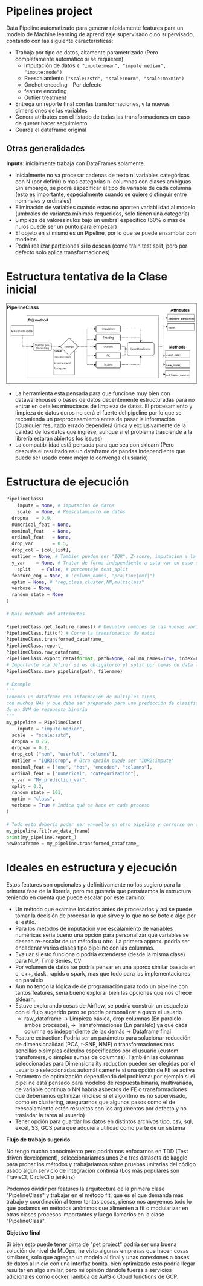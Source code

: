 # Pipelines project

Data Pipeline automatizado para  generar rápidamente features para un modelo de Machine learning de aprendizaje supervisado o no supervisado, contando con las siguiente características:

- Trabaja por tipo de datos, altamente parametrizado (Pero completamente automático si se requieren)
    - Imputación de datos ```( "impute:mean", "impute:median", "impute:mode")```
    - Reescalamiento ```("scale:zstd", "scale:norm", "scale:maxmin")```
    - Onehot encoding - Por defecto
    - feature encoding
    - Outlier treatment
- Entrega un reporte final con las transformaciones, y la nuevas dimensiones de las variables
- Genera atributos con el listado de todas las transformaciones en caso de querer hacer seguimiento
- Guarda el dataframe original

## Otras generalidades

**Inputs**: inicialmente trabaja con DataFrames solamente.

- Inicialmente no va procesar cadenas de texto ni  variables categóricas con N (por definir) o mas categorías ni columnas con clases ambiguas. Sin embargo, se podrá especificar el tipo de variable de cada columna (esto es importante, especialmente cuando se quiere distinguir entre nominales y ordinales)
- Eliminación de variables cuando estas no aporten variabilidad al modelo (umbrales de varianza mínimos requeridos, solo tienen una categoría)
- Limpieza de valores nulos bajo un umbral especifico (60% o mas de nulos puede ser un punto para empezar)
- El objeto en si mismo es un Pipeline, por lo que se puede ensamblar con modelos
- Podrá realizar particiones si lo desean (como train test split, pero por defecto solo aplica transformaciones)

# Estructura tentativa de la Clase inicial

![](img/DataPipeline.png)

- La herramienta esta pensada para que funcione muy bien con datawarehouses o bases de datos decentemente estructuradas para no entrar en detalles minuciosos de limpieza de datos. 
El procesamiento y limpieza de datos duros no será el fuerte del pipeline por lo que se recomienda un preprocesamiento antes de pasar la información (Cualquier resultado errado dependerá única y exclusivamente de la calidad de los datos que ingrese, aunque si el problema trasciende a la librería  estarán abiertos los issues)
- La compatibilidad está pensada para que sea con sklearn (Pero después el resultado es un dataframe de pandas independiente que puede ser usado como mejor lo convenga el usuario)

# Estructura de ejecución

```python
PipelineClass(
	impute = None, # imputacion de datos
	scale  = None, # Reescalamiento de datos
  dropna   = 0.9,
  numerical_feat = None,
  nominal_feat   = None,
  ordinal_feat   = None,
  drop_var       = 0.5,
  drop_col = [col_list],
  outlier = None, # Tambien pueden ser "IQR", Z-score, imputacion a la media o cosas por el estio
  y_var    = None, # Tratar de forma independiente a esta var en caso que exista
	split    = False, # porcentaje test_split
  feature_eng = None, # (column_names, "pca|tsne|nmf|")
  optim = None, # "reg,class,cluster,NN,multiclass"
  verbose = None,
  random_state = None
)

# Main methods and attributes

PipelineClass.get_feature_names() # Devuelve nombres de las nuevas variables
PipelineClass.fit(df) # Corre la transfomación de datos
PipelineClass.transformed_dataframe_
PipelineClass.report_
PipelineClass.raw_dataframe_
PipelineClass.export_data(format, path=None, column_names=True, index=False)
# Importante aca definir si es obligatorio el split por temas de data leakage y re utilización del pipeline
PipelineClass.save_pipeline(path, filename) 

# Example
"""
Tenemos un dataframe con información de multiples tipos,
con muchos NAs y que debe ser preparado para una predicción de clasificación
de un SVM de respuesta binaria
"""
my_pipeline = PipelineClass(
	impute = "impute:median",
  scale  = "scale:zstd",
  dropna = 0.75,
  dropvar = 0.1,
  drop_col ["non", "userful", "columns"],
  outlier = "IQR3:drop", # Otra opción puede ser "IQR2:impute" 
  nominal_feat = ["one", "hot", "encoded", "columns"],
  ordinal_feat = ["numerical", "categorization"],
  y_var = "My_prediction_var",
  split = 0.2, 
  random_state = 101,
  optim = "class",
  verbose = True # Indica qué se hace en cada proceso
)

# Todo esto debería poder ser envuelto en otro pipeline y correrse en conjunto con el SVM
my_pipeline.fit(raw_data_frame)
print(my_pipeline.report_)
newDataframe = my_pipeline.transformed_dataframe_

```
# Ideales en estructura y ejecución

Estos features son opcionales y definitivamente no los sugiero para la primera fase de la librería, pero me gustaría que pensáramos la estructura teniendo en cuenta que puede escalar por este camino:

- Un método que examine los datos antes de procesarlos y así se puede tomar la decisión de procesar lo que sirve y lo que no se bote o algo por el estilo.
- Para los métodos de imputación y re escalamiento de variables numéricas seria bueno una opción para personalizar qué variables se desean re-escalar de un método u otro. La primera approx. podría ser encadenar varios clases tipo pipeline con las columnas.
- Evaluar si esto funciona o podría extenderse (desde la misma clase) para NLP, Time Series, CV
- Por volumen de datos se podría pensar en una approx similar basada en c, c++, dask, rapids o spark, mas que todo para las implementaciones en paralelo
- Aun no tengo la lógica de de programación para todo un pipeline con tantos features, sería bueno explorar bien las opciones que nos ofrece sklearn.
- Estuve explorando cosas de Airflow, se podría construir un esqueleto con el flujo sugerido pero se podría personalizar a gusto el usuario
    - raw_dataframe → Limpieza básica, drop columnas (En paralelo ambos procesos), → Transformaciones (En paralelo) ya que cada columna es independiente de las demás → Dataframe final
- Feature extraction: Podria ser un parámetro para solucionar reducción de dimensionalidad (PCA, t-SNE, NMF) o transformaciones más sencillas o simples cálculos especificados por el usuario (custom transfomers, o simples sumas de columnas). También las columnas seleccionadas para Dimensionality reduction pueden ser elegidas por el usuario o seleccionadas automáticamente si una opción de FE se activa
- Parámetro de optimización dependiendo del problema: por ejemplo si el pipeline está pensado para modelos de respuesta binaria, multivariada, de variable continua o NN habría aspectos de FE o transformaciones que deberíamos optimizar (incluso si el algoritmo es no supervisado, como en clustering, asegurarnos que algunos pasos como el de reescalamiento estén resueltos con los argumentos por defecto y no trasladar la tarea al usuario)
- Tener opción para  guardar los datos en distintos archivos tipo, csv, sql, excel, S3, GCS para que adquiera utilidad como parte de un sistema

**Flujo de trabajo sugerido**

No tengo mucho conocimiento pero podríamos enfocarnos en TDD (Test driven development), seleccionaríamos unos 2 o tres datasets de kaggle para probar los métodos y trabajaríamos sobre pruebas unitarias del código usado algún servicio de integración continua (Los más populares son TravisCI, CircleCI o jenkins)

Podemos dividir por features la arquitectura de la primera clase "PipelineClass" y trabajar en el método fit, que es el que demanda más trabajo y coordinación al tener tantas cosas, pienso nos apoyemos todo lo que podamos en métodos anónimos que alimenten a fit o modularizar en otras clases procesos importantes y luego llamarlos en la clase  "PipelineClass".

**Objetivo final**

Si bien esto puede tener pinta de "pet project" podría ser una buena solución de nivel de MLOps, he visto algunas empresas que hacen cosas similares, solo que agregan un modelo al final y unas conexiones a bases de datos al inicio con una interfaz bonita. bien optimizado esto podría llegar resultar en algo similar, pero mi opinión dándole fuerza a servicios adicionales como docker, lambda de AWS o Cloud functions de GCP.
